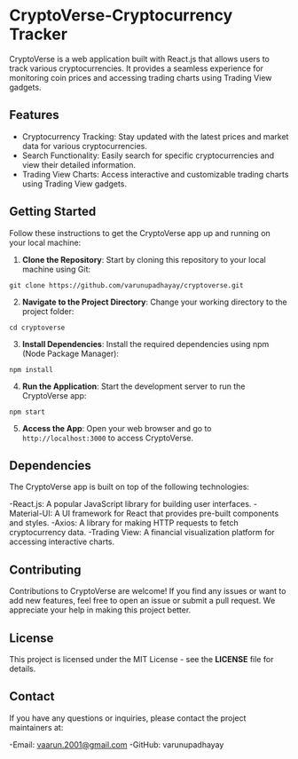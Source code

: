 # CryptoVerse-Cryptocurrency Tracker

CryptoVerse is a web application built with React.js that allows users to track various cryptocurrencies. It provides a seamless experience for monitoring coin prices and accessing trading charts using Trading View gadgets.

## Features

- Cryptocurrency Tracking: Stay updated with the latest prices and market data for various cryptocurrencies.
- Search Functionality: Easily search for specific cryptocurrencies and view their detailed information.
- Trading View Charts: Access interactive and customizable trading charts using Trading View gadgets.

## Getting Started

Follow these instructions to get the CryptoVerse app up and running on your local machine:

1. **Clone the Repository**: Start by cloning this repository to your local machine using Git:
   
```git clone https://github.com/varunupadhayay/cryptoverse.git```

2. **Navigate to the Project Directory**: Change your working directory to the project folder:

```cd cryptoverse```

3. **Install Dependencies**: Install the required dependencies using npm (Node Package Manager):

```npm install```

4. **Run the Application**: Start the development server to run the CryptoVerse app:

```npm start```

5. **Access the App**: Open your web browser and go to `http://localhost:3000` to access CryptoVerse.

## Dependencies

The CryptoVerse app is built on top of the following technologies:

-React.js: A popular JavaScript library for building user interfaces.
-Material-UI: A UI framework for React that provides pre-built components and styles.
-Axios: A library for making HTTP requests to fetch cryptocurrency data.
-Trading View: A financial visualization platform for accessing interactive charts.

## Contributing

Contributions to CryptoVerse are welcome! If you find any issues or want to add new features, feel free to open an issue or submit a pull request. We appreciate your help in making this project better.

## License

This project is licensed under the MIT License - see the **LICENSE** file for details.

## Contact

If you have any questions or inquiries, please contact the project maintainers at:

-Email: vaarun.2001@gmail.com
-GitHub: varunupadhayay




